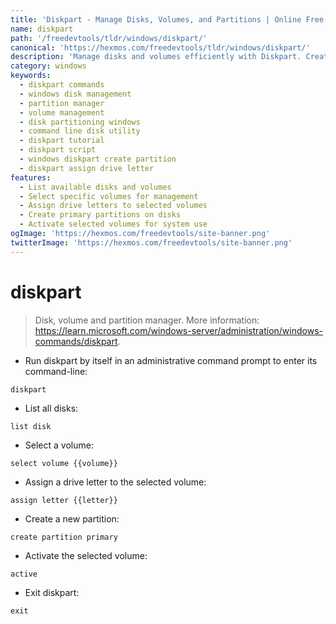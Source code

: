 ```yaml
---
title: 'Diskpart - Manage Disks, Volumes, and Partitions | Online Free DevTools by Hexmos'
name: diskpart
path: '/freedevtools/tldr/windows/diskpart/'
canonical: 'https://hexmos.com/freedevtools/tldr/windows/diskpart/'
description: 'Manage disks and volumes efficiently with Diskpart. Create partitions, assign drive letters, and format volumes using this powerful command-line tool. Free online tool, no registration required.'
category: windows
keywords:
  - diskpart commands
  - windows disk management
  - partition manager
  - volume management
  - disk partitioning windows
  - command line disk utility
  - diskpart tutorial
  - diskpart script
  - windows diskpart create partition
  - diskpart assign drive letter
features:
  - List available disks and volumes
  - Select specific volumes for management
  - Assign drive letters to selected volumes
  - Create primary partitions on disks
  - Activate selected volumes for system use
ogImage: 'https://hexmos.com/freedevtools/site-banner.png'
twitterImage: 'https://hexmos.com/freedevtools/site-banner.png'
---
```


# diskpart

> Disk, volume and partition manager.
> More information: <https://learn.microsoft.com/windows-server/administration/windows-commands/diskpart>.

- Run diskpart by itself in an administrative command prompt to enter its command-line:

`diskpart`

- List all disks:

`list disk`

- Select a volume:

`select volume {{volume}}`

- Assign a drive letter to the selected volume:

`assign letter {{letter}}`

- Create a new partition:

`create partition primary`

- Activate the selected volume:

`active`

- Exit diskpart:

`exit`
